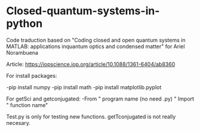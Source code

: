 # Closed-quantum-systems-in-python
Code traduction based on "Coding closed and open quantum systems in MATLAB: applications inquantum optics and condensed matter" for Ariel Norambuena

Article: https://iopscience.iop.org/article/10.1088/1361-6404/ab8360

For install packages:

-pip install numpy
-pip install math
-pip install matplotlib.pyplot

For getSci and getconjugated:
-From " program name (no need .py) " Import " function name" 

Test.py is only for testing new functions.
getTconjugated is not really necesary.
